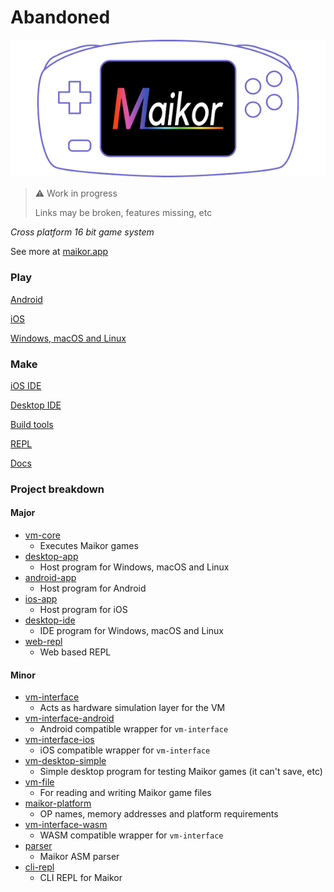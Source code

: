 # Abandoned

![Maikor](https://github.com/MaikorAppPublic/.github/blob/main/profile/controller_with_logo_blue.png?raw=true)

>⚠️ Work in progress
>
> Links may be broken, features missing, etc

*Cross platform 16 bit game system*

See more at [maikor.app](https://maikor.app)

### Play

[Android](https://github.com/MaikorAppPublic/android-app)

[iOS](https://github.com/MaikorAppPublic/ios-app)

[Windows, macOS and Linux](https://github.com/MaikorAppPublic/desktop-app)

### Make

[iOS IDE](https://github.com/MaikorAppPublic/ios-app)

[Desktop IDE](https://github.com/MaikorAppPublic/desktop-ide)

[Build tools](https://github.com/MaikorAppPublic/build-tools)

[REPL](https://play.vm.maikor.app)

[Docs](https://docs.maikor.app)

### Project breakdown

#### Major
* [vm-core](https://github.com/MaikorAppPublic/vm-core)
  * Executes Maikor games
* [desktop-app](https://github.com/MaikorAppPublic/desktop-app)
  * Host program for Windows, macOS and Linux
* [android-app](https://github.com/MaikorAppPublic/android-app)
  * Host program for Android
* [ios-app](https://github.com/MaikorAppPublic/ios-app)
  * Host program for iOS
* [desktop-ide](https://github.com/MaikorAppPublic/desktop-ide)
  * IDE program for Windows, macOS and Linux
* [web-repl](https://github.com/MaikorAppPublic/web-repl)
  * Web based REPL

#### Minor
* [vm-interface](https://github.com/MaikorAppPublic/vm-interface)
  * Acts as hardware simulation layer for the VM
* [vm-interface-android](https://github.com/MaikorAppPublic/vm-interface-android)
  * Android compatible wrapper for `vm-interface`
* [vm-interface-ios](https://github.com/MaikorAppPublic/vm-interface-ios)
  * iOS compatible wrapper for `vm-interface`
* [vm-desktop-simple](https://github.com/MaikorAppPublic/vm-desktop-simple)
  * Simple desktop program for testing Maikor games (it can't save, etc)
* [vm-file](https://github.com/MaikorAppPublic/vm-file)
  * For reading and writing Maikor game files
* [maikor-platform](https://github.com/MaikorAppPublic/platform)
  * OP names, memory addresses and platform requirements
* [vm-interface-wasm](https://github.com/MaikorAppPublic/vm-interface-wasm)
  * WASM compatible wrapper for `vm-interface`
* [parser](https://github.com/MaikorAppPublic/parser)
  * Maikor ASM parser 
* [cli-repl](https://github.com/MaikorAppPublic/cli-repl)
  * CLI REPL for Maikor
